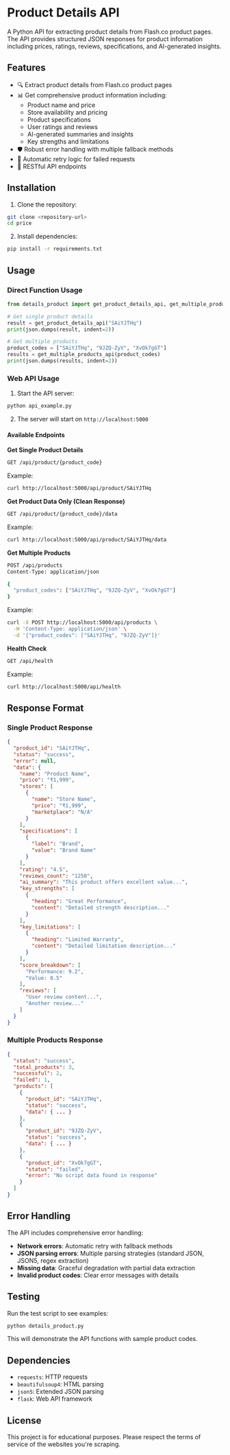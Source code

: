 # Product Details API

A Python API for extracting product details from Flash.co product pages. The API provides structured JSON responses for product information including prices, ratings, reviews, specifications, and AI-generated insights.

## Features

- 🔍 Extract product details from Flash.co product pages
- 📊 Get comprehensive product information including:
  - Product name and price
  - Store availability and pricing
  - Product specifications
  - User ratings and reviews
  - AI-generated summaries and insights
  - Key strengths and limitations
- 🛡️ Robust error handling with multiple fallback methods
- 🔄 Automatic retry logic for failed requests
- 📱 RESTful API endpoints

## Installation

1. Clone the repository:
```bash
git clone <repository-url>
cd price
```

2. Install dependencies:
```bash
pip install -r requirements.txt
```

## Usage

### Direct Function Usage

```python
from details_product import get_product_details_api, get_multiple_products_api

# Get single product details
result = get_product_details_api("SAiYJTHq")
print(json.dumps(result, indent=2))

# Get multiple products
product_codes = ["SAiYJTHq", "9JZQ-ZyV", "XvOk7gGT"]
results = get_multiple_products_api(product_codes)
print(json.dumps(results, indent=2))
```

### Web API Usage

1. Start the API server:
```bash
python api_example.py
```

2. The server will start on `http://localhost:5000`

#### Available Endpoints

**Get Single Product Details**
```bash
GET /api/product/{product_code}
```

Example:
```bash
curl http://localhost:5000/api/product/SAiYJTHq
```

**Get Product Data Only (Clean Response)**
```bash
GET /api/product/{product_code}/data
```

Example:
```bash
curl http://localhost:5000/api/product/SAiYJTHq/data
```

**Get Multiple Products**
```bash
POST /api/products
Content-Type: application/json

{
  "product_codes": ["SAiYJTHq", "9JZQ-ZyV", "XvOk7gGT"]
}
```

Example:
```bash
curl -X POST http://localhost:5000/api/products \
  -H 'Content-Type: application/json' \
  -d '{"product_codes": ["SAiYJTHq", "9JZQ-ZyV"]}'
```

**Health Check**
```bash
GET /api/health
```

Example:
```bash
curl http://localhost:5000/api/health
```

## Response Format

### Single Product Response
```json
{
  "product_id": "SAiYJTHq",
  "status": "success",
  "error": null,
  "data": {
    "name": "Product Name",
    "price": "₹1,999",
    "stores": [
      {
        "name": "Store Name",
        "price": "₹1,999",
        "marketplace": "N/A"
      }
    ],
    "specifications": [
      {
        "label": "Brand",
        "value": "Brand Name"
      }
    ],
    "rating": "4.5",
    "reviews_count": "1250",
    "ai_summary": "This product offers excellent value...",
    "key_strengths": [
      {
        "heading": "Great Performance",
        "content": "Detailed strength description..."
      }
    ],
    "key_limitations": [
      {
        "heading": "Limited Warranty",
        "content": "Detailed limitation description..."
      }
    ],
    "score_breakdown": [
      "Performance: 9.2",
      "Value: 8.5"
    ],
    "reviews": [
      "User review content...",
      "Another review..."
    ]
  }
}
```

### Multiple Products Response
```json
{
  "status": "success",
  "total_products": 3,
  "successful": 2,
  "failed": 1,
  "products": [
    {
      "product_id": "SAiYJTHq",
      "status": "success",
      "data": { ... }
    },
    {
      "product_id": "9JZQ-ZyV",
      "status": "success", 
      "data": { ... }
    },
    {
      "product_id": "XvOk7gGT",
      "status": "failed",
      "error": "No script data found in response"
    }
  ]
}
```

## Error Handling

The API includes comprehensive error handling:

- **Network errors**: Automatic retry with fallback methods
- **JSON parsing errors**: Multiple parsing strategies (standard JSON, JSON5, regex extraction)
- **Missing data**: Graceful degradation with partial data extraction
- **Invalid product codes**: Clear error messages with details

## Testing

Run the test script to see examples:
```bash
python details_product.py
```

This will demonstrate the API functions with sample product codes.

## Dependencies

- `requests`: HTTP requests
- `beautifulsoup4`: HTML parsing
- `json5`: Extended JSON parsing
- `flask`: Web API framework

## License

This project is for educational purposes. Please respect the terms of service of the websites you're scraping.
